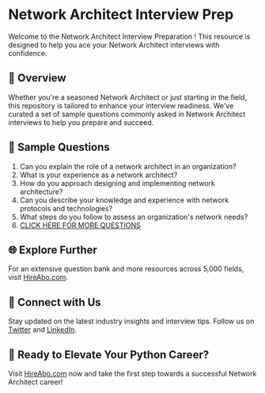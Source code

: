 # Network Architect Interview Prep

Welcome to the Network Architect Interview Preparation ! This resource is designed to help you ace your Network Architect interviews with confidence.

## 🚀 Overview

Whether you're a seasoned Network Architect or just starting in the field, this repository is tailored to enhance your interview readiness. We've curated a set of sample questions commonly asked in Network Architect interviews to help you prepare and succeed.

## 📝 Sample Questions

1. Can you explain the role of a network architect in an organization?
2. What is your experience as a network architect?
3. How do you approach designing and implementing network architecture?
4. Can you describe your knowledge and experience with network protocols and technologies?
5. What steps do you follow to assess an organization's network needs?
6. [CLICK HERE FOR MORE QUESTIONS](https://hireabo.com/job/0_1_3/Network%20Architect)

## 🌐 Explore Further

For an extensive question bank and more resources across 5,000 fields, visit [HireAbo.com](https://www.hireabo.com).

## 📱 Connect with Us

Stay updated on the latest industry insights and interview tips. Follow us on [Twitter](https://twitter.com/hireabo) and [LinkedIn](https://www.linkedin.com/in/hire-abo-3609972a8/).

## 🚀 Ready to Elevate Your Python Career?

Visit [HireAbo.com](https://www.hireabo.com) now and take the first step towards a successful Network Architect career!